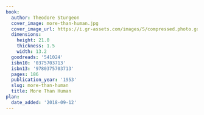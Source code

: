 ```yaml
---
book:
  author: Theodore Sturgeon
  cover_image: more-than-human.jpg
  cover_image_url: https://i.gr-assets.com/images/S/compressed.photo.goodreads.com/books/1403192694l/541024._SX98_.jpg
  dimensions:
    height: 21.0
    thickness: 1.5
    width: 13.2
  goodreads: '541024'
  isbn10: '0375703713'
  isbn13: '9780375703713'
  pages: 186
  publication_year: '1953'
  slug: more-than-human
  title: More Than Human
plan:
  date_added: '2018-09-12'
---
```

